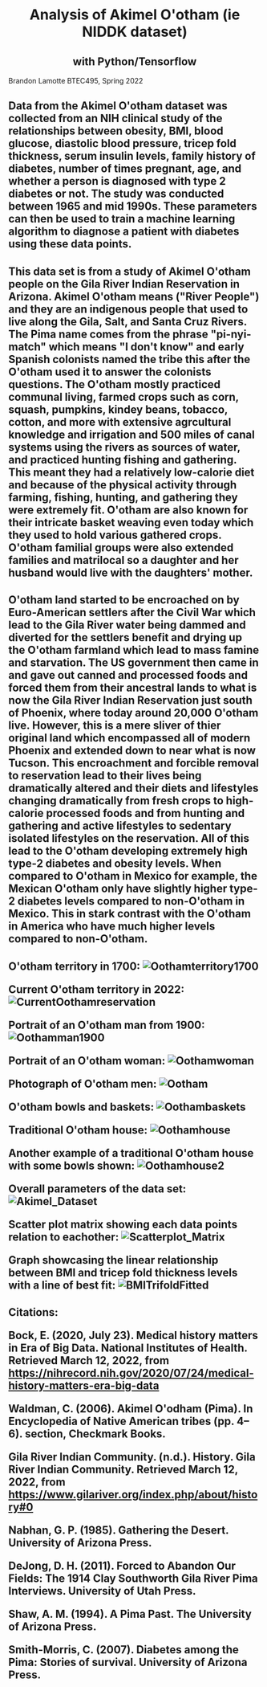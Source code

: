 <h1 align=center> 
Analysis of Akimel O'otham (ie NIDDK dataset) 
</h1>  
<h2 align=center>with Python/Tensorflow</h2>
Brandon Lamotte
BTEC495, Spring 2022

<h2>
Data from the Akimel O'otham dataset was collected from an NIH clinical study of the relationships between obesity, BMI, blood glucose, diastolic blood pressure, tricep fold thickness, serum insulin levels, family history of diabetes, number of times pregnant, age, and whether a person is diagnosed with type 2 diabetes or not. The study was conducted between 1965 and mid 1990s. These parameters can then be used to train a machine learning algorithm to diagnose a patient with diabetes using these data points.<h2>


<h2>
This data set is from a study of Akimel O'otham people on the Gila River Indian Reservation in Arizona. Akimel O'otham means ("River People") and they are an indigenous people that used to live along the Gila, Salt, and Santa Cruz Rivers. The Pima name comes from the phrase "pi-nyi-match" which means "I don't know" and early Spanish colonists named the tribe this after the O'otham used it to answer the colonists questions. The O'otham mostly practiced communal living, farmed crops such as corn, squash, pumpkins, kindey beans, tobacco, cotton, and more with extensive agrcultural knowledge and irrigation and 500 miles of canal systems using the rivers as sources of water, and practiced hunting fishing and gathering. This meant they had a relatively low-calorie diet and because of the physical activity through farming, fishing, hunting, and gathering they were extremely fit. O'otham are also known for their intricate basket weaving even today which they used to hold various gathered crops. O'otham familial groups were also extended families and matrilocal so a daughter and her husband would live with the daughters' mother. <h2>


<h2>
O'otham land started to be encroached on by Euro-American settlers after the Civil War which lead to the Gila River water being dammed and diverted for the settlers benefit and drying up the O'otham farmland which lead to mass famine and starvation. The US government then came in and gave out canned and processed foods and forced them from their ancestral lands to what is now the Gila River Indian Reservation just south of Phoenix, where today around 20,000 O'otham live. However, this is a mere sliver of thier original land which encompassed all of modern Phoenix and extended down to near what is now Tucson. This encroachment and forcible removal to reservation lead to their lives being dramatically altered and their diets and lifestyles changing dramatically from fresh crops to high-calorie processed foods and from hunting and gathering and active lifestyles to sedentary isolated lifestyles on the reservation. All of this lead to the O'otham developing extremely high type-2 diabetes and obesity levels. When compared to O'otham in Mexico for example, the Mexican O'otham only have slightly higher type-2 diabetes levels compared to non-O'otham in Mexico. This in stark contrast with the O'otham in America who have much higher levels compared to non-O'otham. </h2>
  

<h2>

O'otham territory in 1700:
![Oothamterritory1700](../master/Images/Oothamterritory1700.jpg?sanitize=true)


Current O'otham territory in 2022:
![CurrentOothamreservation](../master/Images/CurrentOothamreservation.jpg?sanitize=true)


Portrait of an O'otham man from 1900:
![Oothamman1900](../master/Images/Oothamman1900.jpg?sanitize=true)


Portrait of an O'otham woman:
![Oothamwoman](../master/Images/Oothamwoman.jpg?sanitize=true)


Photograph of O'otham men:
![Ootham](../master/Images/Ootham.png?sanitize=true)


O'otham bowls and baskets:
![Oothambaskets](../master/Images/Oothambaskets.jpg?sanitize=true)


Traditional O'otham house:
![Oothamhouse](../master/Images/Oothamhouse.jpg?sanitize=true)


Another example of a traditional O'otham house with some bowls shown:
![Oothamhouse2](../master/Images/Oothamhouse2.jpg?sanitize=true)


Overall parameters of the data set:
![Akimel_Dataset](../master/Images/data_set.png?sanitize=true)


Scatter plot matrix showing each data points relation to eachother:
![Scatterplot_Matrix](../master/Images/scatterplot_matrix.png?sanitize=true)


Graph showcasing the linear relationship between BMI and tricep fold thickness levels with a line of best fit:
![BMITrifoldFitted](../master/Images/bmitrifoldfitted.png?sanitize=true) </h2>
  
 <h2>
 
Citations:
 
Bock, E. (2020, July 23). Medical history matters in Era of Big Data. National Institutes of Health. Retrieved March 12, 2022, from https://nihrecord.nih.gov/2020/07/24/medical-history-matters-era-big-data

Waldman, C. (2006). Akimel O'odham (Pima). In Encyclopedia of Native American tribes (pp. 4–6). section, Checkmark Books.
  
Gila River Indian Community. (n.d.). History. Gila River Indian Community. Retrieved March 12, 2022, from https://www.gilariver.org/index.php/about/history#0
  
Nabhan, G. P. (1985). Gathering the Desert. University of Arizona Press. 
  
DeJong, D. H. (2011). Forced to Abandon Our Fields: The 1914 Clay Southworth Gila River Pima Interviews. University of Utah Press. 
  
Shaw, A. M. (1994). A Pima Past. The University of Arizona Press. 
  
Smith-Morris, C. (2007). Diabetes among the Pima: Stories of survival. University of Arizona Press. 

  </h2>
